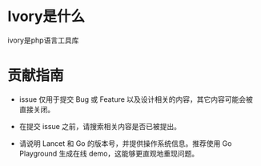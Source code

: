 # Ivory是什么

ivory是php语言工具库

# 贡献指南

- issue 仅用于提交 Bug 或 Feature 以及设计相关的内容，其它内容可能会被直接关闭。

- 在提交 issue 之前，请搜索相关内容是否已被提出。

- 请说明 Lancet 和 Go 的版本号，并提供操作系统信息。推荐使用 Go Playground 生成在线 demo，这能够更直观地重现问题。